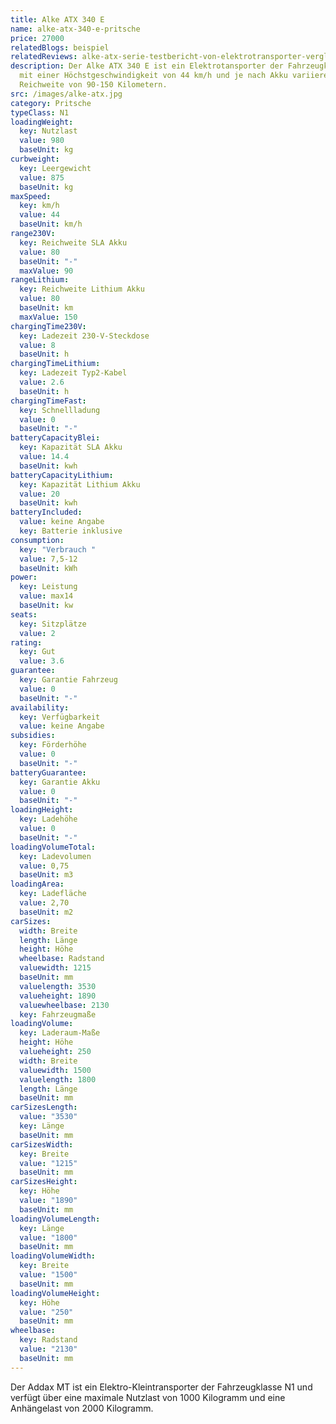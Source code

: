 ```yaml
---
title: Alke ATX 340 E
name: alke-atx-340-e-pritsche
price: 27000
relatedBlogs: beispiel
relatedReviews: alke-atx-serie-testbericht-von-elektrotransporter-vergleich
description: Der Alke ATX 340 E ist ein Elektrotansporter der Fahrzeugklasse N1
  mit einer Höchstgeschwindigkeit von 44 km/h und je nach Akku variierenden
  Reichweite von 90-150 Kilometern.
src: /images/alke-atx.jpg
category: Pritsche
typeClass: N1
loadingWeight:
  key: Nutzlast
  value: 980
  baseUnit: kg
curbweight:
  key: Leergewicht
  value: 875
  baseUnit: kg
maxSpeed:
  key: km/h
  value: 44
  baseUnit: km/h
range230V:
  key: Reichweite SLA Akku
  value: 80
  baseUnit: "-"
  maxValue: 90
rangeLithium:
  key: Reichweite Lithium Akku
  value: 80
  baseUnit: km
  maxValue: 150
chargingTime230V:
  key: Ladezeit 230-V-Steckdose
  value: 8
  baseUnit: h
chargingTimeLithium:
  key: Ladezeit Typ2-Kabel
  value: 2.6
  baseUnit: h
chargingTimeFast:
  key: Schnellladung
  value: 0
  baseUnit: "-"
batteryCapacityBlei:
  key: Kapazität SLA Akku
  value: 14.4
  baseUnit: kwh
batteryCapacityLithium:
  key: Kapazität Lithium Akku
  value: 20
  baseUnit: kwh
batteryIncluded:
  value: keine Angabe
  key: Batterie inklusive
consumption:
  key: "Verbrauch "
  value: 7,5-12
  baseUnit: kWh
power:
  key: Leistung
  value: max14
  baseUnit: kw
seats:
  key: Sitzplätze
  value: 2
rating:
  key: Gut
  value: 3.6
guarantee:
  key: Garantie Fahrzeug
  value: 0
  baseUnit: "-"
availability:
  key: Verfügbarkeit
  value: keine Angabe
subsidies:
  key: Förderhöhe
  value: 0
  baseUnit: "-"
batteryGuarantee:
  key: Garantie Akku
  value: 0
  baseUnit: "-"
loadingHeight:
  key: Ladehöhe
  value: 0
  baseUnit: "-"
loadingVolumeTotal:
  key: Ladevolumen
  value: 0,75
  baseUnit: m3
loadingArea:
  key: Ladefläche
  value: 2,70
  baseUnit: m2
carSizes:
  width: Breite
  length: Länge
  height: Höhe
  wheelbase: Radstand
  valuewidth: 1215
  baseUnit: mm
  valuelength: 3530
  valueheight: 1890
  valuewheelbase: 2130
  key: Fahrzeugmaße
loadingVolume:
  key: Laderaum-Maße
  height: Höhe
  valueheight: 250
  width: Breite
  valuewidth: 1500
  valuelength: 1800
  length: Länge
  baseUnit: mm
carSizesLength:
  value: "3530"
  key: Länge
  baseUnit: mm
carSizesWidth:
  key: Breite
  value: "1215"
  baseUnit: mm
carSizesHeight:
  key: Höhe
  value: "1890"
  baseUnit: mm
loadingVolumeLength:
  key: Länge
  value: "1800"
  baseUnit: mm
loadingVolumeWidth:
  key: Breite
  value: "1500"
  baseUnit: mm
loadingVolumeHeight:
  key: Höhe
  value: "250"
  baseUnit: mm
wheelbase:
  key: Radstand
  value: "2130"
  baseUnit: mm
---
```

Der Addax MT ist ein Elektro-Kleintransporter der Fahrzeugklasse N1 und verfügt über eine maximale Nutzlast von 1000 Kilogramm und eine Anhängelast von 2000 Kilogramm.